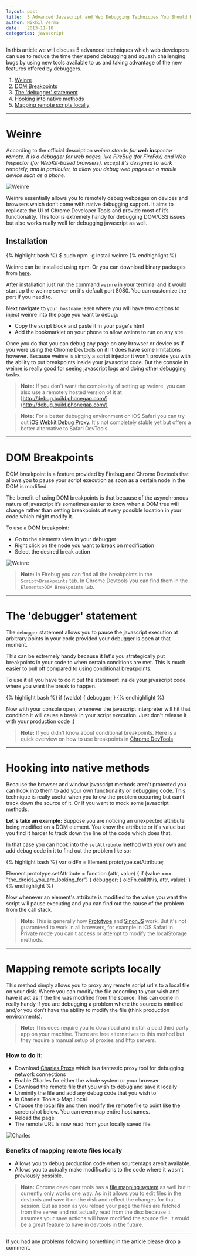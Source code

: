 ```yaml
---
layout: post
title:  5 Advanced Javascript and Web Debugging Techniques You Should Know About
author: Nikhil Verma
date:   2013-11-18
categories: javascript
---
```


In this article we will discuss 5 advanced techniques which web developers can use to reduce the time they spend debugging and squash challenging bugs by using new tools available to us and taking advantage of the new features offered by debuggers.

1. [Weinre](#weinre)
2. [DOM Breakpoints](#dom_breakpoints)
3. [The 'debugger' statement](#the_debugger_statement)
4. [Hooking into native methods](#hooking_into_native_methods)
5. [Mapping remote scripts locally](#mapping_remote_scripts_locally)

---

# Weinre

According to the official description _weinre stands for **we**b **in**spector **re**mote. It is a debugger for web pages, like FireBug (for FireFox) and Web Inspector (for WebKit-based browsers), except it's designed to work remotely, and in particular, to allow you debug web pages on a mobile device such as a phone._

![Weinre]({{page.imgdir}}/weinre.png)

Weinre essentially allows you to remotely debug webpages on devices and browsers which don’t come with native debugging support. It aims to replicate the UI of Chrome Developer Tools and provide most of it’s functionality. This tool is extremely handy for debugging DOM/CSS issues but also works really well for debugging javascript as well.

## Installation

{% highlight bash %}
$ sudo npm -g install weinre
{% endhighlight %}

Weinre can be installed using npm. Or you can download binary packages from [here](http://people.apache.org/~pmuellr/weinre/docs/latest/Installing.html).

After installation just run the command ```weinre``` in your terminal and it would start up the weinre server on it's default port 8080. You can customize the port if you need to.

Next navigate to ```your_hostname:8000``` where you will have two options to inject weinre into the page you want to debug:

* Copy the script block and paste it in your page's html
* Add the bookmarklet on your phone to allow weinre to run on any site.

Once you do that you can debug any page on any browser or device as if you were using the Chrome Devtools on it! It does have some limitations however. Because weinre is simply a script injector it won't provide you with the ability to put breakpoints inside your javascript code. But the console in weinre is really good for seeing javascript logs and doing other debugging tasks.

> **Note:** If you don't want the complexity of setting up weinre, you can also use a remotely hosted version of it at [http://debug.build.phonegap.com/](http://debug.build.phonegap.com/)

> **Note:** For a better debugging environment on iOS Safari you can try out [iOS Webkit Debug Proxy](https://github.com/google/ios-webkit-debug-proxy). It's not completely stable yet but offers a better alternative to Safari DevTools.

---

# DOM Breakpoints

DOM breakpoint is a feature provided by Firebug and Chrome Devtools that allows you to pause your script execution as soon as a certain node in the DOM is modified.

The benefit of using DOM breakpoints is that because of the asynchronous nature of javascript it’s sometimes easier to know when a DOM tree will change rather than setting breakpoints at every possible location in your code which might modify it.

To use a DOM breakpoint:

* Go to the elements view in your debugger
* Right click on the node you want to break on modification
* Select the desired break action

![Weinre]({{page.imgdir}}/dom.png)

> **Note:** In Firebug you can find all the breakpoints in the ```Script>Breakpoints``` tab. In Chrome Devtools you can find them in the ```Elements>DOM Breakpoints``` tab.

---

# The 'debugger' statement

The ```debugger``` statement allows you to pause the javascript execution at arbitrary points in your code provided your debugger is open at that moment.

This can be extremely handy because it let's you strategically put breakpoints in your code to when certain conditions are met. This is much easier to pull off compared to using conditional breakpoints.

To use it all you have to do it put the statement inside your javascript code where you want the break to happen.

{% highlight bash %}
if (waldo) {
    debugger;
}
{% endhighlight %}

Now with your console open, whenever the javascript interpreter will hit that condition it will cause a break in your script execution. Just don't release it with your production code :)

> **Note:** If you didn't know about conditional breakpoints. Here is a quick overview on how to use breakpoints in [Chrome DevTools](https://developers.google.com/chrome-developer-tools/docs/javascript-debugging#breakpoints)

---

# Hooking into native methods

Because the browser and window javascript methods aren't protected you can hook into them to add your own functionality or debugging code. This technique is really useful when you know the problem occurring but can't track down the source of it. Or if you want to mock some javascript methods.

**Let's take an example:** Suppose you are noticing an unexpected attribute being modified on a DOM element. You know the attribute or it's value but you find it harder to track down the line of the code which does that.

In that case you can hook into the ```setAttribute``` method with your own and add debug code in it to find out the problem like so:

{% highlight bash %}
var oldFn = Element.prototype.setAttribute;

Element.prototype.setAttribute = function (attr, value) {
    if (value === "the_droids_you_are_looking_for") {
        debugger;
    }
    oldFn.call(this, attr, value);
}
{% endhighlight %}

Now whenever an element's attribute is modified to the value you want the script will pause executing and you can find out the cause of the problem from the call stack.

> **Note:** This is generally how [Prototype](http://prototypejs.org/) and [SinonJS](http://sinonjs.org/) work. But it's not guaranteed to work in all browsers, for example in iOS Safari in Private mode you can't access or attempt to modify the localStorage methods.

---

# Mapping remote scripts locally

This method simply allows you to proxy any remote script url's to a local file on your disk. Where you can modify the file according to your wish and have it act as if the file was modified from the source. This can come in really handy if you are debugging a problem where the source is minified and/or you don't have the ability to modify the file (think production environments).

> **Note:** This does require you to download and install a paid third party app on your machine. There are free alternatives to this method but they require a manual setup of proxies and http servers.

### How to do it:

- Download [Charles Proxy](http://www.charlesproxy.com/) which is a fantastic proxy tool for debugging network connections
- Enable Charles for either the whole system or your browser
- Download the remote file that you wish to debug and save it locally
- Unminify the file and add any debug code that you wish to
- In Charles: Tools > Map Local
- Choose the local file and then modify the remote file to point like the screenshot below. You can even map entire hostnames.
- Reload the page
- The remote URL is now read from your locally saved file.

![Charles]({{page.imgdir}}/charles.png)

### Benefits of mapping remote files locally
- Allows you to debug production code when sourcemaps aren’t available.
- Allows you to actually make modifications to the code where it wasn’t previously possible.

> **Note:** Chrome developer tools has a [file mapping system](https://developers.google.com/chrome-developer-tools/docs/settings#workspace) as well but it currently only works one way. As in it allows you to edit files in the devtools and save it on the disk and reflect the changes for that session. But as soon as you reload your page the files are fetched from the server and not actually read from the disc because it assumes your save actions will have modified the source file. It would be a great feature to have in devtools in the future.

---

If you had any problems following something in the article please drop a comment.